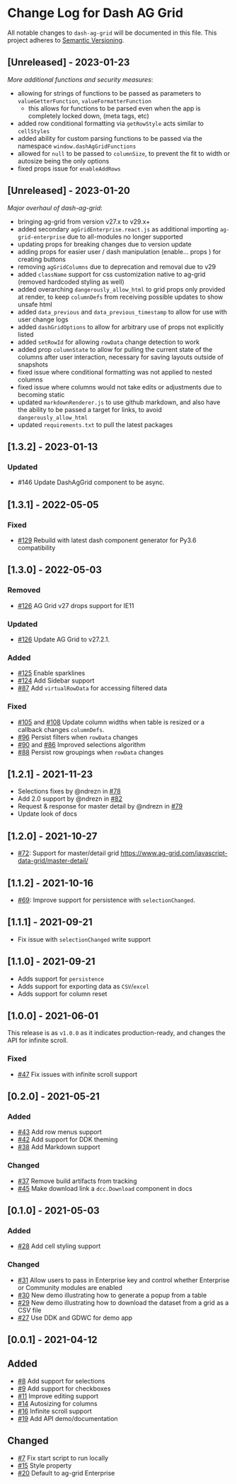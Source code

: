 # Change Log for Dash AG Grid

All notable changes to `dash-ag-grid` will be documented in this file.
This project adheres to [Semantic Versioning](https://semver.org/).

## [Unreleased] - 2023-01-23
_More additional functions and security measures_:
- allowing for strings of functions to be passed as parameters to `valueGetterFunction`, `valueFormatterFunction`
  - this allows for functions to be parsed even when the app is completely locked down, (meta tags, etc)
- added row conditional formatting via `getRowStyle` acts similar to `cellStyles`
- added ability for custom parsing functions to be passed via the namespace `window.dashAgGridFunctions`
- allowed for `null` to be passed to `columnSize`, to prevent the fit to width or autosize being the only options
- fixed props issue for `enableAddRows`


## [Unreleased] - 2023-01-20
_Major overhaul of dash-ag-grid_:
- bringing ag-grid from version v27.x to v29.x+
- added secondary `agGridEnterprise.react.js` as additional importing `ag-grid-enterprise` due to all-modules no longer supported
- updating props for breaking changes due to version update
- adding props for easier user / dash manipulation (enable... props ) for creating buttons
- removing `agGridColumns` due to deprecation and removal due to v29
- added `className` support for css customization native to ag-grid (removed hardcoded styling as well)
- added overarching `dangerously_allow_html` to grid props only provided at render, to keep `columnDefs` from receiving possible updates to show unsafe html
- added `data_previous` and `data_previous_timestamp` to allow for use with user change logs
- added `dashGridOptions` to allow for arbitrary use of props not explicitly listed
- added `setRowId` for allowing `rowData` change detection to work
- added prop `columnState` to allow for pulling the current state of the columns after user interaction, necessary for saving layouts outside of snapshots
- fixed issue where conditional formatting was not applied to nested columns
- fixed issue where columns would not take edits or adjustments due to becoming static
- updated `markdownRenderer.js` to use github markdown, and also have the ability to be passed a target for links, to avoid `dangerously_allow_html`
- updated `requirements.txt` to pull the latest packages

## [1.3.2] - 2023-01-13

### Updated

- #146 Update DashAgGrid component to be async.

## [1.3.1] - 2022-05-05

### Fixed

- [#129](https://github.com/plotly/dash-ag-grid/pull/129) Rebuild with latest dash component generator for Py3.6 compatibility

## [1.3.0] - 2022-05-03

### Removed

- [#126](https://github.com/plotly/dash-ag-grid/pull/126) AG Grid v27 drops support for IE11

### Updated

- [#126](https://github.com/plotly/dash-ag-grid/pull/126) Update AG Grid to v27.2.1.

### Added

- [#125](https://github.com/plotly/dash-ag-grid/pull/125) Enable sparklines
- [#124](https://github.com/plotly/dash-ag-grid/pull/124) Add Sidebar support
- [#87](https://github.com/plotly/dash-ag-grid/pull/87) Add `virtualRowData` for accessing filtered data

### Fixed

- [#105](https://github.com/plotly/dash-ag-grid/pull/105) and [#108](https://github.com/plotly/dash-ag-grid/pull/108) Update column widths when table is resized or a callback changes `columnDefs`.
- [#96](https://github.com/plotly/dash-ag-grid/pull/96) Persist filters when `rowData` changes
- [#90](https://github.com/plotly/dash-ag-grid/pull/90) and [#86](https://github.com/plotly/dash-ag-grid/pull/86) Improved selections algorithm
- [#88](https://github.com/plotly/dash-ag-grid/pull/88) Persist row groupings when `rowData` changes

## [1.2.1] - 2021-11-23

- Selections fixes by @ndrezn in [#78](https://github.com/plotly/dash-ag-grid/pull/78)
- Add 2.0 support by @ndrezn in [#82](https://github.com/plotly/dash-ag-grid/pull/82)
- Request & response for master detail by @ndrezn in [#79](https://github.com/plotly/dash-ag-grid/pull/79)
- Update look of docs

## [1.2.0] - 2021-10-27

- [#72](https://github.com/plotly/dash-ag-grid/pull/72): Support for master/detail grid https://www.ag-grid.com/javascript-data-grid/master-detail/

## [1.1.2] - 2021-10-16

- [#69](https://github.com/plotly/dash-ag-grid/pull/69): Improve support for persistence with `selectionChanged`.

## [1.1.1] - 2021-09-21

- Fix issue with `selectionChanged` write support

## [1.1.0] - 2021-09-21

- Adds support for `persistence`
- Adds support for exporting data as `CSV`/`excel`
- Adds support for column reset

## [1.0.0] - 2021-06-01

This release is as `v1.0.0` as it indicates production-ready, and changes the API for infinite scroll.

### Fixed

-   [#47](https://github.com/plotly/dash-ag-grid/pull/47) Fix issues with infinite scroll support

## [0.2.0] - 2021-05-21

### Added

-   [#43](https://github.com/plotly/dash-ag-grid/pull/43) Add row menus support
-   [#42](https://github.com/plotly/dash-ag-grid/pull/43) Add support for DDK theming
-   [#38](https://github.com/plotly/dash-ag-grid/pull/38) Add Markdown support

### Changed

-   [#37](https://github.com/plotly/dash-ag-grid/pull/37) Remove build artifacts from tracking
-   [#45](https://github.com/plotly/dash-ag-grid/pull/45) Make download link a `dcc.Download` component in docs

## [0.1.0] - 2021-05-03

### Added

-   [#28](https://github.com/plotly/dash-ag-grid/pull/28) Add cell styling support

### Changed

-   [#31](https://github.com/plotly/dash-ag-grid/pull/31) Allow users to pass in Enterprise key and control whether Enterprise or Community modules are enabled
-   [#30](https://github.com/plotly/dash-ag-grid/pull/30) New demo illustrating how to generate a popup from a table
-   [#29](https://github.com/plotly/dash-ag-grid/pull/29) New demo illustrating how to download the dataset from a grid as a CSV file
-   [#27](https://github.com/plotly/dash-ag-grid/pull/27) Use DDK and GDWC for demo app

## [0.0.1] - 2021-04-12

## Added

-   [#8](https://github.com/plotly/dash-ag-grid/pull/8) Add support for selections
-   [#9](https://github.com/plotly/dash-ag-grid/pull/9) Add support for checkboxes
-   [#11](https://github.com/plotly/dash-ag-grid/pull/11) Improve editing support
-   [#14](https://github.com/plotly/dash-ag-grid/pull/14) Autosizing for columns
-   [#16](https://github.com/plotly/dash-ag-grid/pull/16) Infinite scroll support
-   [#19](https://github.com/plotly/dash-ag-grid/pull/19) Add API demo/documentation

## Changed

-   [#7](https://github.com/plotly/dash-ag-grid/pull/7) Fix start script to run locally
-   [#15](https://github.com/plotly/dash-ag-grid/pull/15) Style property
-   [#20](https://github.com/plotly/dash-ag-grid/pull/20) Default to ag-grid Enterprise
